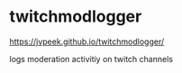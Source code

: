 # twitchmodlogger

https://jvpeek.github.io/twitchmodlogger/

logs moderation activitiy on twitch channels
